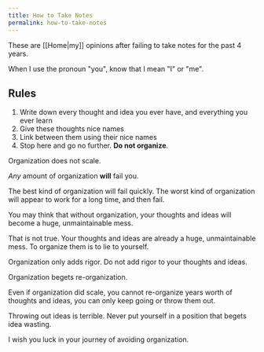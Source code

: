 ```yaml
---
title: How to Take Notes
permalink: how-to-take-notes
---
```


These are [[Home|my]] opinions after failing to take notes for the past 4 years.

When I use the pronoun "you", know that I mean "I" or "me".

## Rules

1. Write down every thought and idea you ever have, and everything you ever learn
2. Give these thoughts nice names
3. Link between them using their nice names
4. Stop here and go no further. **Do not organize**.

Organization does not scale.

_Any_ amount of organization **will** fail you. 

The best kind of organization will fail quickly. The worst kind of organization will appear to work for a long time, and then fail.

You may think that without organization, your thoughts and ideas will become a huge, unmaintainable mess.

That is not true. Your thoughts and ideas are already a huge, unmaintainable mess. To organize them is to lie to yourself.

Organization only adds rigor. Do not add rigor to your thoughts and ideas.

Organization begets re-organization.

Even if organization did scale, you cannot re-organize years worth of thoughts and ideas, you can only keep going or throw them out.

Throwing out ideas is terrible. Never put yourself in a position that begets idea wasting.

I wish you luck in your journey of avoiding organization.